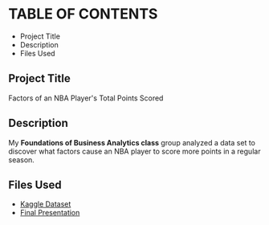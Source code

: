 # TABLE OF CONTENTS
- Project Title
- Description
- Files Used
## Project Title
Factors of an NBA Player's Total Points Scored
## Description
My **Foundations of Business Analytics class** group analyzed a data set to discover what factors cause an NBA player to score more points in a regular season.
## Files Used
- [Kaggle Dataset](https://www.kaggle.com/datasets/iabdulw/nba-player-performance-stats)
- [Final Presentation](https://docs.google.com/presentation/d/1HOgQVBYTNnuINIjJAcaO7mThTd72ZV0t-FsKyyc9T8E/edit?usp=sharing)
